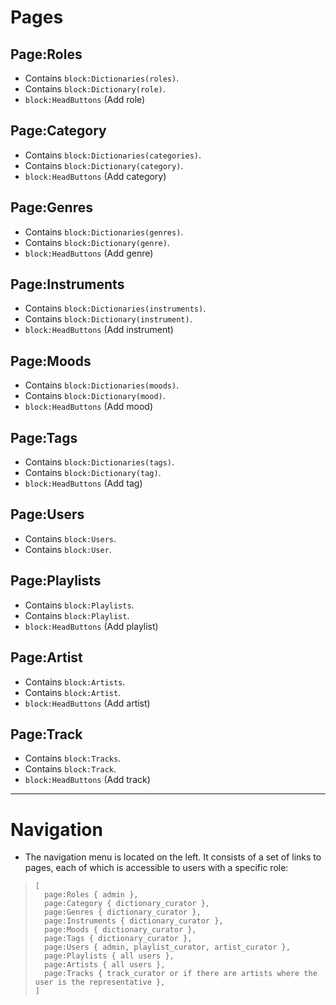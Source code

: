# Pages
## Page:Roles
- Contains `block:Dictionaries(roles)`.
- Contains `block:Dictionary(role)`.
- `block:HeadButtons` (Add role)

## Page:Category
- Contains `block:Dictionaries(categories)`.
- Contains `block:Dictionary(category)`.
- `block:HeadButtons` (Add category)

## Page:Genres
- Contains `block:Dictionaries(genres)`.
- Contains `block:Dictionary(genre)`.
- `block:HeadButtons` (Add genre)

## Page:Instruments
- Contains `block:Dictionaries(instruments)`.
- Contains `block:Dictionary(instrument)`.
- `block:HeadButtons` (Add instrument)

## Page:Moods
- Contains `block:Dictionaries(moods)`.
- Contains `block:Dictionary(mood)`.
- `block:HeadButtons` (Add mood)

## Page:Tags
- Contains `block:Dictionaries(tags)`.
- Contains `block:Dictionary(tag)`.
- `block:HeadButtons` (Add tag)

## Page:Users
- Contains `block:Users`.
- Contains `block:User`.

## Page:Playlists
- Contains `block:Playlists`.
- Contains `block:Playlist`.
- `block:HeadButtons` (Add playlist)

## Page:Artist
- Contains `block:Artists`.
- Contains `block:Artist`.
- `block:HeadButtons` (Add artist)

## Page:Track
- Contains `block:Tracks`.
- Contains `block:Track`.
- `block:HeadButtons` (Add track)

---

# Navigation
- The navigation menu is located on the left. It consists of a set of links to pages, each of which is accessible to users with a specific role:

>     [
>      	page:Roles { admin },
>      	page:Category { dictionary_curator },
>      	page:Genres { dictionary_curator },
>      	page:Instruments { dictionary_curator },
>      	page:Moods { dictionary_curator },
>      	page:Tags { dictionary_curator },
>      	page:Users { admin, playlist_curator, artist_curator },
>      	page:Playlists { all users },
>      	page:Artists { all users },
>      	page:Tracks { track_curator or if there are artists where the user is the representative },
>     ]
